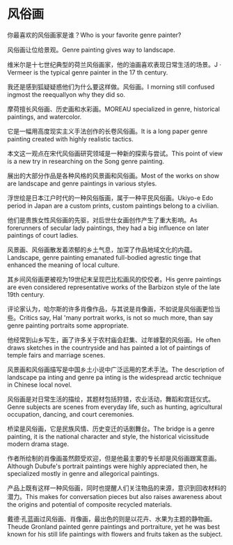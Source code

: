 # 风俗画

<p><span class="chinese">你最喜欢的风俗画家是谁？</span><span class="english">Who is your favorite genre painter?</span></p>

<p><span class="chinese">风俗画让位给景观。</span><span class="english">Genre painting gives way to landscape.</span></p>

<p><span class="chinese">维米尔是十七世纪典型的荷兰风俗画家，他的油画喜欢表现日常生活的场景。</span><span class="english">J · Vermeer is the typical genre painter in the 17 th century.</span></p>

<p><span class="chinese">我还是感到狐疑疑惑他们为什么要这样做。风俗画。</span><span class="english">I morning still confused ingmost the reequallyon why they did so.</span></p>

<p><span class="chinese">摩荷擅长风俗画、历史画和水彩画。</span><span class="english">MOREAU specialized in genre, historical paintings, and watercolor.</span></p>

<p><span class="chinese">它是一幅用高度现实主义手法创作的长卷风俗画。</span><span class="english">It is a long paper genre painting created with highly realistic tactics.</span></p>

<p><span class="chinese">本文这一观点在宋代风俗画研究领域是一种新的探索与尝试。</span><span class="english">This point of view is a new try in researching on the Song genre painting.</span></p>

<p><span class="chinese">展出的大部分作品是各种风格的风景画和风俗画。</span><span class="english">Most of the works on show are landscape and genre paintings in various styles.</span></p>

<p><span class="chinese">浮世绘是日本江户时代的一种风俗版画，属于一种平民风俗画。</span><span class="english">Ukiyo-e Edo period in Japan are a custom prints, custom paintings belong to a civilian.</span></p>

<p><span class="chinese">他们是贵族女性风俗画的先驱，对后世仕女画创作产生了重大影响。</span><span class="english">As forerunners of secular lady paintings, they had a big influence on later paintings of court ladies.</span></p>

<p><span class="chinese">风景画、风俗画散发着浓郁的乡土气息，加深了作品地域文化的内蕴。</span><span class="english">Landscape, genre painting emanated full-bodied agrestic tinge that enhanced the meaning of local culture.</span></p>

<p><span class="chinese">其乡间风俗画更被视为19世纪末呈现巴比松画风的佼佼者。</span><span class="english">His genre paintings are even considered representative works of the Barbizon style of the late 19th century.</span></p>

<p><span class="chinese">评论家认为，哈尔斯的许多肖像作品，与其说是肖像画，不如说是风俗画更恰当些。</span><span class="english">Critics say, Hal 'many portrait works, is not so much more, than say genre painting portraits some appropriate.</span></p>

<p><span class="chinese">他经常到山乡写生，画了许多关于农村庙会赶集、过年嫁娶的风俗画。</span><span class="english">He often draws sketches in the countryside and has painted a lot of paintings of temple fairs and marriage scenes.</span></p>

<p><span class="chinese">风景画和风俗画描写是中国乡土小说中广泛运用的艺术手法。</span><span class="english">The description of landscape pa inting and genre pa inting is the widespread arctic technique in Chinese local novel.</span></p>

<p><span class="chinese">风俗画是对日常生活的描绘，其题材包括狩猎，农业活动，舞蹈和宫廷仪式。</span><span class="english">Genre subjects are scenes from everyday life, such as hunting, agricultural occupation, dancing, and court ceremonies.</span></p>

<p><span class="chinese">桥梁是风俗画，它是民族风情、历史变迁的话剧舞台。</span><span class="english">The bridge is a genre painting, it is the national character and style, the historical vicissitude modern drama stage.</span></p>

<p><span class="chinese">作者所绘制的肖像画虽然颇受欢迎，但是他最主要的专长却是风俗画跟寓意画。</span><span class="english">Although Dubufe's portrait paintings were highly appreciated then, he specialized mostly in genre and allegorical paintings.</span></p>

<p><span class="chinese">产品上既有这样一种风俗画，同时也提醒人们关注物品的来源，意识到回收材料的潜力。</span><span class="english">This makes for conversation pieces but also raises awareness about the origins and potential of composite recycled materials.</span></p>

<p><span class="chinese">戴德‧孔蓝画过风俗画、肖像画，最出色的则是以花卉、水果为主题的静物画。</span><span class="english">Theude Gronland painted genre paintings and portraiture, yet he was best known for his still life paintings with flowers and fruits taken as the subject.</span></p>

